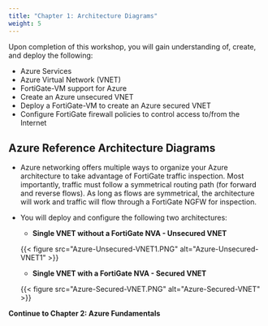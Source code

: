 ```yaml
---
title: "Chapter 1: Architecture Diagrams"
weight: 5
---
```



Upon completion of this workshop, you will gain understanding of, create, and deploy the following:

- Azure Services
- Azure Virtual Network (VNET)
- FortiGate-VM support for Azure
- Create an Azure unsecured VNET
- Deploy a FortiGate-VM to create an Azure secured VNET
- Configure FortiGate firewall policies to control access to/from the Internet

## Azure Reference Architecture Diagrams

- Azure networking offers multiple ways to organize your Azure architecture to take advantage of FortiGate traffic inspection.  Most importantly, traffic must follow a symmetrical routing path (for forward and reverse flows). As long as flows are symmetrical, the architecture will work and traffic will flow through a FortiGate NGFW for inspection.

- You will deploy and configure the following two architectures:
  - **Single VNET without a FortiGate NVA - Unsecured VNET**

  {{< figure src="Azure-Unsecured-VNET1.PNG" alt="Azure-Unsecured-VNET1" >}}

  - **Single VNET with a FortiGate NVA - Secured VNET**

  {{< figure src="Azure-Secured-VNET.PNG" alt="Azure-Secured-VNET" >}}

**Continue to Chapter 2: Azure Fundamentals**